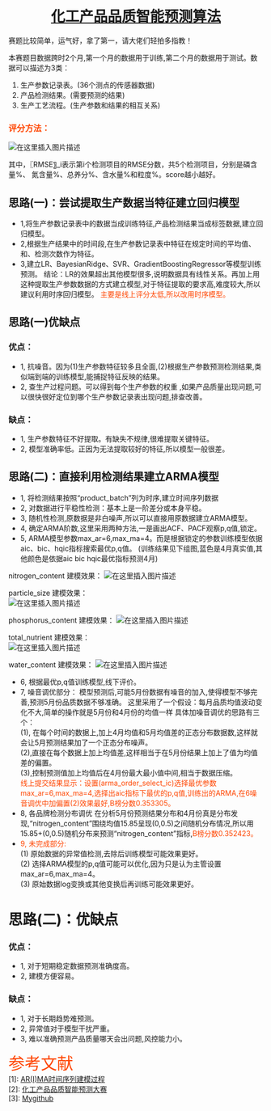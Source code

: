 # <center>[化工产品品质智能预测算法](http://www.hfdatacity.com/common/cmpt/%E5%8C%96%E5%B7%A5%E4%BA%A7%E5%93%81%E5%93%81%E8%B4%A8%E6%99%BA%E8%83%BD%E9%A2%84%E6%B5%8B_%E7%AB%9E%E8%B5%9B%E4%BF%A1%E6%81%AF.html)</center>   


赛题比较简单，运气好，拿了第一，请大佬们轻拍多指教！ 

本赛题目数据跨时2个月,第一个月的数据用于训练,第二个月的数据用于测试。数据可以描述为3类：
1. 生产参数记录表。(36个测点的传感器数据)
2. 产品检测结果。(需要预测的结果)
3. 生产工艺流程。(生产参数和结果的相互关系)    

###  <font color=OrangeRed>评分方法：</font>
![在这里插入图片描述](https://img-blog.csdnimg.cn/2018120922060499.png)  

其中，〖RMSE〗_i表示第i个检测项目的RMSE分数，共5个检测项目，分别是磷含量%、 氮含量%、总养分%、含水量%和粒度%。score越小越好。
## 思路(一)：尝试提取生产数据当特征建立回归模型
- 1,将生产参数记录表中的数据当成训练特征,产品检测结果当成标签数据,建立回归模型。
- 2,根据生产结果中的时间段,在生产参数记录表中特征在规定时间的平均值、和、检测次数作为特征。
- 3,建立LR、BayesianRidge、SVR、GradientBoostingRegressor等模型训练预测。
结论：LR的效果超出其他模型很多,说明数据具有线性关系。再加上用这种提取生产参数数据的方式建立模型,对于特征提取的要求高,难度较大,所以建议利用时序回归模型。	<font color=OrangeRed>主要是线上评分太低,所以改用时序模型。</font>

## 思路(一)优缺点
### 优点：
- 1,	抗噪音。因为(1)生产参数特征较多且全面,(2)根据生产参数预测检测结果,类似端到端的训练模型,能捕捉特征反映的结果。
- 2,	查生产过程问题。可以得到每个生产参数的权重 ,如果产品质量出现问题,可以很快很好定位到哪个生产参数记录表出现问题,排查改善。
### 缺点：
- 1,	生产参数特征不好提取。有缺失不规律,很难提取关键特征。
- 2,	模型准确率低。正因为无法提取较好的特征,所以模型一般很差。

## 思路(二)：直接利用检测结果建立ARMA模型
- 1,	将检测结果按照“product_batch”列为时序,建立时间序列数据
- 2,	对数据进行平稳性检测：基本上是一阶差分或本身平稳。
- 3,	随机性检测,原数据是非白噪声,所以可以直接用原数据建立ARMA模型。
- 4,	确定ARMA阶数,这里采用两种方法,一是画出ACF、PACF观察p,q值,锁定。
- 5,	ARMA模型参数max_ar=6,max_ma=4。而是根据锁定的参数训练模型依据aic、bic、hqic指标搜索最优p,q值。
(训练结果见下组图,蓝色是4月真实值,其他颜色是依据aic bic hqic最优指标预测4月)	
    
    
nitrogen_content 建模效果： 
![在这里插入图片描述](https://img-blog.csdnimg.cn/20181208231659467.png?x-oss-process=image/watermark,type_ZmFuZ3poZW5naGVpdGk,shadow_10,text_aHR0cHM6Ly9ibG9nLmNzZG4ubmV0L3UwMTAxOTk0NDE=,size_16,color_FFFFFF,t_70)    

    
    
particle_size 建模效果：    
![在这里插入图片描述](https://img-blog.csdnimg.cn/20181208231812805.png?x-oss-process=image/watermark,type_ZmFuZ3poZW5naGVpdGk,shadow_10,text_aHR0cHM6Ly9ibG9nLmNzZG4ubmV0L3UwMTAxOTk0NDE=,size_16,color_FFFFFF,t_70)    

    
    
phosphorus_content 建模效果：
![在这里插入图片描述](https://img-blog.csdnimg.cn/20181208231919195.png?x-oss-process=image/watermark,type_ZmFuZ3poZW5naGVpdGk,shadow_10,text_aHR0cHM6Ly9ibG9nLmNzZG4ubmV0L3UwMTAxOTk0NDE=,size_16,color_FFFFFF,t_70)    

    
    
total_nutrient 建模效果：         
![在这里插入图片描述](https://img-blog.csdnimg.cn/20181208231941927.png?x-oss-process=image/watermark,type_ZmFuZ3poZW5naGVpdGk,shadow_10,text_aHR0cHM6Ly9ibG9nLmNzZG4ubmV0L3UwMTAxOTk0NDE=,size_16,color_FFFFFF,t_70)    
    
    
    
               
water_content 建模效果： 
![在这里插入图片描述](https://img-blog.csdnimg.cn/20181208232004145.png?x-oss-process=image/watermark,type_ZmFuZ3poZW5naGVpdGk,shadow_10,text_aHR0cHM6Ly9ibG9nLmNzZG4ubmV0L3UwMTAxOTk0NDE=,size_16,color_FFFFFF,t_70)    
    
    
    
- 6,	根据最优p,q值训练模型,线下评价。
- 7,	噪音调优部分：
模型预测后,可能5月份数据有噪音的加入,使得模型不够完善,预测5月份品质数据不够准确。
这里采用了一个假设：每月品质均值波动变化不大,简单的操作就是5月份和4月份的均值一样
具体加噪音调优的思路有三个：  
  (1), 在每个时间的数据上,加上4月均值和5月均值差的正态分布数据数,这样就会让5月预测结果加了一个正态分布噪声。    
  (2),直接在每个数据上加上均值差,这样相当于在5月份结果上加上了值为均值差的偏置。    
  (3),控制预测值加上均值后在4月份最大最小值中间,相当于数据压缩。  
  <font color=OrangeRed>线上提交结果显示：设置(arma_order_select_ic)选择最优参数max_ar=6,max_ma=4,选择出aic指标下最优的p,q值,训练出的ARMA,在6噪音调优中加偏置(2)效果最好,B榜分数0.353305。</font>
- 8,	各品牌检测分布调优
在分析5月份预测结果分布和4月份真是分布发现,“nitrogen_content”围绕均值15.85呈现(0,0.5)之间随机分布情况,所以用15.85+(0,0.5)随机分布来预测“nitrogen_content”指标,<font color=OrangeRed>B榜分数0.352423。</font>
 - <font color=OrangeRed>9,	未完成部分:</font>    
(1)	原始数据的异常值检测,去除后训练模型可能效果更好。   
(2)	选择ARMA模型的p,q值可能可以优化,因为只是认为主管设置max_ar=6,max_ma=4。    
(3)	原始数据log变换或其他变换后再训练可能效果更好。

# 思路(二)：优缺点
### 优点：
- 1,	对于短期稳定数据预测准确度高。
- 2,	建模方便容易。
### 缺点：
- 1,	对于长期趋势难预测。
- 2,	异常值对于模型干扰严重。
- 3,	难以准确预测产品质量哪天会出问题,风控能力小。	

 <font color=OrangeRed size=6>参考文献</font>   
 [1]: [AR(I)MA时间序列建模过程](https://www.jianshu.com/p/cced6617b423)     
 [2]: [化工产品品质智能预测大赛](http://www.hfdatacity.com/common/cmpt/%E5%8C%96%E5%B7%A5%E4%BA%A7%E5%93%81%E5%93%81%E8%B4%A8%E6%99%BA%E8%83%BD%E9%A2%84%E6%B5%8B_%E7%AB%9E%E8%B5%9B%E4%BF%A1%E6%81%AF.html)    
 [3]: [Mygithub](https://github.com/CraigZhangCq)